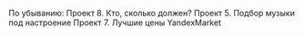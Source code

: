 По убыванию:
Проект 8. Кто, сколько должен?
Проект 5. Подбор музыки под настроение
Проект 7. Лучшие цены YandexMarket